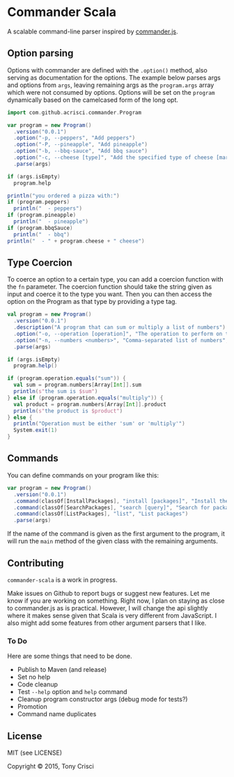 # Commander Scala

A scalable command-line parser inspired by [commander.js](https://github.com/tj/commander.js).

## Option parsing

 Options with commander are defined with the `.option()` method, also serving as documentation for the options. The example below parses args and options from `args`, leaving remaining args as the `program.args` array which were not consumed by options. Options will be set on the `program` dynamically based on the camelcased form of the long opt.

```scala
import com.github.acrisci.commander.Program

var program = new Program()
  .version("0.0.1")
  .option("-p, --peppers", "Add peppers")
  .option("-P, --pineapple", "Add pineapple")
  .option("-b, --bbq-sauce", "Add bbq sauce")
  .option("-c, --cheese [type]", "Add the specified type of cheese [marble]", default="marble")
  .parse(args)

if (args.isEmpty)
  program.help

println("you ordered a pizza with:")
if (program.peppers)
  println("  - peppers")
if (program.pineapple)
  println("  - pineapple")
if (program.bbqSauce)
  println("  - bbq")
println("  - " + program.cheese + " cheese")
```

## Type Coercion

To coerce an option to a certain type, you can add a coercion function with the `fn` parameter. The coercion function should take the string given as input and coerce it to the type you want. Then you can then access the option on the Program as that type by providing a type tag.

```scala
val program = new Program()
  .version("0.0.1")
  .description("A program that can sum or multiply a list of numbers")
  .option("-o, --operation [operation]", "The operation to perform on the numbers [sum|multiply]", default="sum")
  .option("-n, --numbers <numbers>", "Comma-separated list of numbers", fn=_.split(",").map(_.toInt))
  .parse(args)

if (args.isEmpty)
  program.help()

if (program.operation.equals("sum")) {
  val sum = program.numbers[Array[Int]].sum
  println(s"the sum is $sum")
} else if (program.operation.equals("multiply")) {
  val product = program.numbers[Array[Int]].product
  println(s"the product is $product")
} else {
  println("Operation must be either 'sum' or 'multiply'")
  System.exit(1)
}
```

## Commands

You can define commands on your program like this:

```scala
var program = new Program()
  .version("0.0.1")
  .command(classOf[InstallPackages], "install [packages]", "Install the given packages")
  .command(classOf[SearchPackages], "search [query]", "Search for packages")
  .command(classOf[ListPackages], "list", "List packages")
  .parse(args)
```

If the name of the command is given as the first argument to the program, it will run the `main` method of the given class with the remaining arguments.

## Contributing

`commander-scala` is a work in progress.

Make issues on Github to report bugs or suggest new features. Let me know if you are working on something. Right now, I plan on staying as close to commander.js as is practical. However, I will change the api slightly where it makes sense given that Scala is very different from JavaScript. I also might add some features from other argument parsers that I like.

### To Do

Here are some things that need to be done.

* Publish to Maven (and release)
* Set no help
* Code cleanup
* Test `--help` option and `help` command
* Cleanup program constructor args (debug mode for tests?)
* Promotion
* Command name duplicates

## License

MIT (see LICENSE)

Copyright © 2015, Tony Crisci

